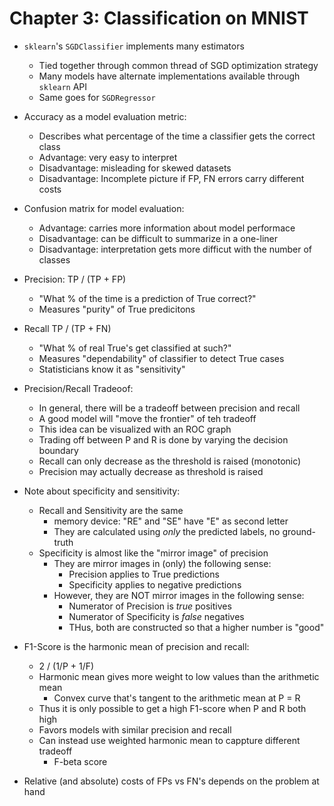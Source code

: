# Chapter 3: Classification on MNIST

- `sklearn`'s `SGDClassifier` implements many estimators
    - Tied together through common thread of SGD optimization strategy
    - Many models have alternate implementations available through `sklearn` API
    - Same goes for `SGDRegressor`

- Accuracy as a model evaluation metric:
    - Describes what percentage of the time a classifier gets the correct class
    - Advantage: very easy to interpret
    - Disadvantage: misleading for skewed datasets
    - Disadvantage: Incomplete picture if FP, FN errors carry different costs
    
- Confusion matrix for model evaluation:
    - Advantage: carries more information about model performace
    - Disadvantage: can be difficult to summarize in a one-liner
    - Disadvantage: interpretation gets more difficut with the number of classes
    
- Precision: TP / (TP + FP)
    - "What % of the time is a prediction of True correct?"
    - Measures "purity" of True predicitons
    
- Recall TP / (TP + FN)
    - "What % of real True's get classified at such?"
    - Measures "dependability" of classifier to detect True cases
    - Statisticians know it as "sensitivity"
    
- Precision/Recall Tradeoof:
    - In general, there will be a tradeoff between precision and recall
    - A good model will "move the frontier" of teh tradeoff
    - This idea can be visualized with an ROC graph
    - Trading off between P and R is done by varying the decision boundary
    - Recall can only decrease as the threshold is raised (monotonic)
    - Precision may actually decrease as threshold is raised
    
- Note about specificity and sensitivity:
    - Recall and Sensitivity are the same
        - memory device: "RE" and "SE" have "E" as second letter
        - They are calculated using *only* the predicted labels, no ground-truth
    - Specificity is almost like the "mirror image" of precision
        - They are mirror images in (only) the following sense:
            - Precision applies to True predictions
            - Specificity applies to negative predictions
        - However, they are NOT mirror images in the following sense:
            - Numerator of Precision is *true* positives
            - Numerator of Specificity is *false* negatives
            - THus, both are constructed so that a higher number is "good"
            
- F1-Score is the harmonic mean of precision and recall:
    - 2 / (1/P + 1/F)
    - Harmonic mean gives more weight to low values than the arithmetic mean
        - Convex curve that's tangent to the arithmetic mean at P = R
    - Thus it is only possible to get a high F1-score when P and  R both high
    - Favors models with similar precision and recall
    - Can instead use weighted harmonic mean to cappture different tradeoff
        - F-beta score 

- Relative (and absolute) costs of FPs vs FN's depends on the problem at hand

